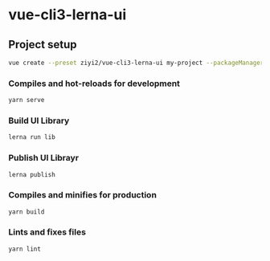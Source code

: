 # vue-cli3-lerna-ui

## Project setup

``` bash
vue create --preset ziyi2/vue-cli3-lerna-ui my-project --packageManager yarn
```

### Compiles and hot-reloads for development

``` bash
yarn serve
```

### Build UI Library

``` bash
lerna run lib
```

### Publish UI Librayr

``` bash
lerna publish
```

### Compiles and minifies for production

``` bash
yarn build
```

### Lints and fixes files

``` bash
yarn lint
```
